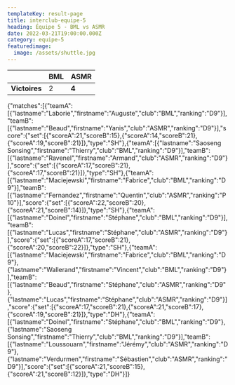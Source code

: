 ```yaml
---
templateKey: result-page
title: interclub-equipe-5
heading: Équipe 5 - BML vs ASMR
date: 2022-03-21T19:00:00.000Z
category: equipe-5
featuredimage:
  image: /assets/shuttle.jpg
---
```

|               | BML   | ASMR |
| ------------- | ----- | --- |
| **Victoires** | 2 | **4**   |

<scoreboard>{"matches":[{"teamA":[{"lastname":"Laborie","firstname":"Auguste","club":"BML","ranking":"D9"}],"teamB":[{"lastname":"Beaud","firstname":"Yanis","club":"ASMR","ranking":"D9"}],"score":{"set":[{"scoreA":21,"scoreB":15},{"scoreA":14,"scoreB":21},{"scoreA":19,"scoreB":21}]},"type":"SH"},{"teamA":[{"lastname":"Saoseng Sonsing","firstname":"Thierry","club":"BML","ranking":"D9"}],"teamB":[{"lastname":"Ravenel","firstname":"Armand","club":"ASMR","ranking":"D9"}],"score":{"set":[{"scoreA":17,"scoreB":21},{"scoreA":17,"scoreB":21}]},"type":"SH"},{"teamA":[{"lastname":"Maciejewski","firstname":"Fabrice","club":"BML","ranking":"D9"}],"teamB":[{"lastname":"Fernandez","firstname":"Quentin","club":"ASMR","ranking":"P10"}],"score":{"set":[{"scoreA":22,"scoreB":20},{"scoreA":21,"scoreB":14}]},"type":"SH"},{"teamA":[{"lastname":"Doinel","firstname":"Stéphane","club":"BML","ranking":"D9"}],"teamB":[{"lastname":"Lucas","firstname":"Stéphane","club":"ASMR","ranking":"D9"}],"score":{"set":[{"scoreA":17,"scoreB":21},{"scoreA":20,"scoreB":22}]},"type":"SH"},{"teamA":[{"lastname":"Maciejewski","firstname":"Fabrice","club":"BML","ranking":"D9"},{"lastname":"Wallerand","firstname":"Vincent","club":"BML","ranking":"D9"}],"teamB":[{"lastname":"Beaud","firstname":"Stéphane","club":"ASMR","ranking":"D9"},{"lastname":"Lucas","firstname":"Stéphane","club":"ASMR","ranking":"D9"}],"score":{"set":[{"scoreA":17,"scoreB":21},{"scoreA":21,"scoreB":17},{"scoreA":19,"scoreB":21}]},"type":"DH"},{"teamA":[{"lastname":"Doinel","firstname":"Stéphane","club":"BML","ranking":"D9"},{"lastname":"Saoseng Sonsing","firstname":"Thierry","club":"BML","ranking":"D9"}],"teamB":[{"lastname":"Loussouarn","firstname":"Jérémy","club":"ASMR","ranking":"D9"},{"lastname":"Verdurmen","firstname":"Sébastien","club":"ASMR","ranking":"D9"}],"score":{"set":[{"scoreA":21,"scoreB":15},{"scoreA":21,"scoreB":12}]},"type":"DH"}]}</scoreboard>